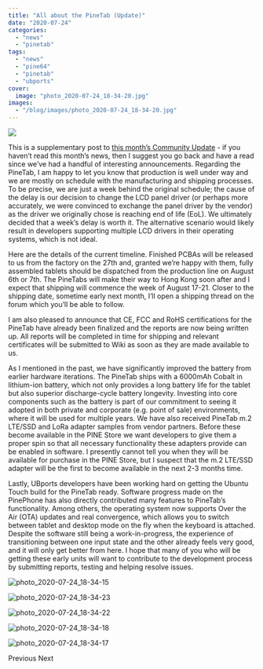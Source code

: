 ```yaml
---
title: "All about the PineTab (Update)"
date: "2020-07-24"
categories: 
  - "news"
  - "pinetab"
tags: 
  - "news"
  - "pine64"
  - "pinetab"
  - "ubports"
cover: 
  image: "photo_2020-07-24_18-34-20.jpg"
images:
  - "/blog/images/photo_2020-07-24_18-34-20.jpg"
---
```


![](/blog/images/photo_2020-07-24_18-34-20.jpg)

This is a supplementary post to [this month’s Community Update](https://www.pine64.org/2020/07/15/july-updatepmos-ce-pre-orders-and-new-pinephone-version/) - if you haven’t read this month’s news, then I suggest you go back and have a read since we’ve had a handful of interesting announcements. Regarding the PineTab, I am happy to let you know that production is well under way and we are mostly on schedule with the manufacturing and shipping processes. To be precise, we are just a week behind the original schedule; the cause of the delay is our decision to change the LCD panel driver (or perhaps more accurately, we were convinced to exchange the panel driver by the vendor) as the driver we originally chose is reaching end of life (EoL). We ultimately decided that a week’s delay is worth it. The alternative scenario would likely result in developers supporting multiple LCD drivers in their operating systems, which is not ideal.

Here are the details of the current timeline. Finished PCBAs will be released to us from the factory on the 27th and, granted we’re happy with them, fully assembled tablets should be dispatched from the production line on August 6th or 7th. The PineTabs will make their way to Hong Kong soon after and I expect that shipping will commence the week of August 17-21. Closer to the shipping date, sometime early next month, I’ll open a shipping thread on the forum which you’ll be able to follow.

I am also pleased to announce that CE, FCC and RoHS certifications for the PineTab have already been finalized and the reports are now being written up. All reports will be completed in time for shipping and relevant certificates will be submitted to Wiki as soon as they are made available to us. 

As I mentioned in the past, we have significantly improved the battery from earlier hardware iterations. The PineTab ships with a 6000mAh Cobalt in lithium-ion battery, which not only provides a long battery life for the tablet but also superior discharge-cycle battery longevity. Investing into core components such as the battery is part of our commitment to seeing it adopted in both private and corporate (e.g. point of sale) environments, where it will be used for multiple years. We have also received PineTab m.2 LTE/SSD and LoRa adapter samples from vendor partners. Before these become available in the PINE Store we want developers to give them a proper spin so that all necessary functionality these adapters provide can be enabled in software. I presently cannot tell you when they will be available for purchase in the PINE Store, but I suspect that the m.2 LTE/SSD adapter will be the first to become available in the next 2-3 months time.  

Lastly, UBports developers have been working hard on getting the Ubuntu Touch build for the PineTab ready. Software progress made on the PinePhone has also directly contributed many features to PineTab’s functionality. Among others, the operating system now supports Over the Air (OTA) updates and real convergence, which allows you to switch between tablet and desktop mode on the fly when the keyboard is attached. Despite the software still being a work-in-progress, the experience of transitioning between one input state and the other already feels very good, and it will only get better from here. I hope that many of you who will be getting these early units will want to contribute to the development process by submitting reports, testing and helping resolve issues.  

![photo_2020-07-24_18-34-15](/blog/images/photo_2020-07-24_18-34-15.jpg)

![photo_2020-07-24_18-34-23](/blog/images/photo_2020-07-24_18-34-23.jpg)

![photo_2020-07-24_18-34-22](/blog/images/photo_2020-07-24_18-34-22.jpg)

![photo_2020-07-24_18-34-18](/blog/images/photo_2020-07-24_18-34-18.jpg)

![photo_2020-07-24_18-34-17](/blog/images/photo_2020-07-24_18-34-17.jpg)

Previous Next
